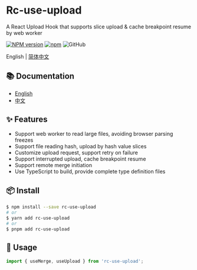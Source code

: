 # Rc-use-upload

A React Upload Hook that supports slice upload & cache breakpoint resume by web worker

[![NPM version][image-1]][1]
[![npm](https://img.shields.io/github/issues/GraciaMeng/use-upload)](https://github.com/GraciaMeng/use-upload/issues)
![GitHub](https://img.shields.io/github/license/GraciaMeng/use-upload)

English | [简体中文](https://github.com/GraciaMeng/use-upload/blob/main/packages/rc-use-upload/README.zh-CN.md)

</div>

## 📚 Documentation

- [English](https://github.com/GraciaMeng/use-upload/blob/main/packages/rc-use-upload/README.md)
- [中文](https://github.com/GraciaMeng/use-upload/blob/main/packages/rc-use-upload/README.zh-CN.md)

## ✨ Features

- Support web worker to read large files, avoiding browser parsing freezes
- Support file reading hash, upload by hash value slices
- Customize upload request, support retry on failure
- Support interrupted upload, cache breakpoint resume
- Support remote merge initiation
- Use TypeScript to build, provide complete type definition files

## 📦 Install

```bash
$ npm install --save rc-use-upload
# or
$ yarn add rc-use-upload
# or
$ pnpm add rc-use-upload
```

## 🔨 Usage

```ts
import { useMerge, useUpload } from 'rc-use-upload';
```

[1]: https://www.npmjs.com/package/rc-use-upload
[image-1]: https://img.shields.io/npm/v/rc-use-upload.svg?style=flat
